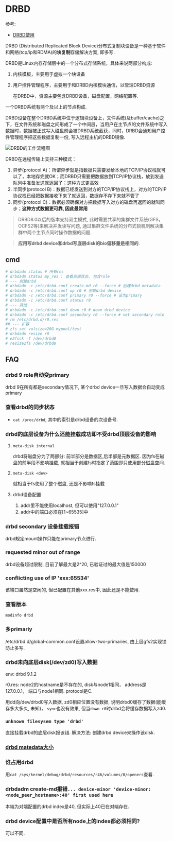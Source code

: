 # DRBD
参考:
- [DRBD使用](https://documentation.suse.com/zh-cn/sle-ha/11-SP4/html/SLE-ha-guide/cha-ha-drbd.html)

DRBD (Distributed Replicated Block Device)分布式复制块设备是一种基于软件和网络(tcp/ip和RDMA)的**块复制**存储解决方案, 即多写.

DRBD是Linux内存存储层中的一个分布式存储系统，具体来说两部分构成:
1. 内核模板，主要用于虚拟一个块设备
1. 用户控件管理程序，主要用于和DRBD内核模块通信，以管理DRBD资源

    在DRBD中，资源主要包含DRBD设备，磁盘配置，网络配置等.

一个DRBD系统有两个及以上的节点构成.

DRBD设备在整个DRBD系统中位于逻辑块设备上，文件系统(及buffer/cache)之下，在文件系统和磁盘之间形成了一个中间层，当用户在主节点的文件系统中写入数据时，数据被正式写入磁盘前会被DRBD系统截获，同时，DRBD会通知用户控件管理程序把这些数据复制一份, 写入远程主机的DRBD镜像.

![DRBD的工作流程图](http://s3.51cto.com/wyfs02/M00/25/7A/wKiom1NgbRPzAB4LAABNdBRd5XE362.gif)

DRBD在远程传输上支持三种模式：
1. 异步(protocol A)：所谓异步就是指数据只需要发给本地的TCP/IP协议栈就可以了，本地存完就OK；而DRBD只需要把数据放到TCP/IP协议栈，放到发送队列中准备发送就返回了；这种方式更高效
1. 半同步(protocol B)：数据已经发送到对方的TCP/IP协议栈上，对方的TCP/IP协议栈已经把数据接收下来了就返回，数据存不存下来就不管了
1. 同步(protocol C)：数据必须确保对方把数据写入对方的磁盘再返回的就叫同步；**这种方式数据更可靠, 因此最常用**

> DRBD8.0以后的版本支持双主模式, 此时需要共享的集群文件系统(GFS，OCFS2等)来解决并发读写问题, 通过集群文件系统的分布式锁机制解决集群中两个主节点同时操作数据的问题.

> **应用写drbd device和drbd写底层disk的bio偏移量是相同的**.

## cmd
```bash
# drbdadm status # 所有res
# drbdadm status my_res : 查看资源状态, 包含role
# --- 创建drbd
# drbdadm -c /etc/drbd.conf create-md r0 --force # 创建drbd metadata
# drbdadm -c /etc/drbd.conf up r0 # 创建drbd device
# drbdadm -c /etc/drbd.conf primary r0 --force # 设为primary
# drbdadm -c /etc/drbd.conf status r0
# --- 其他
# drbdadm -c /etc/drbd.conf down r0 # down drbd device
# drbdadm -c /etc/drbd.conf secondary r0 --force # set secondary role
# rm /etc/drbd.d/r0.res
## --- 扩容
# zfs set volsize=20G mypool/test
# drbdadm resize r0
# e2fsck -f /dev/drbd0
# resize2fs /dev/drbd0
```

## FAQ
### drbd 9 role自动变primary
drbd 9在所有都是secondary情况下, 某个drbd device一旦写入数据会自动变成primary
### 查看drbd的同步状态
- `cat /proc/drbd`, 其中的索引是drbd设备的次设备号.

### drbd的底层设备为什么还能挂载成功即不受drbd顶层设备的影响
1. `meta-disk internal`

    drbd将磁盘分为了两部分: 前半部分是数据区,后半部是元数据区. 因为fs在磁盘的前半段不影响挂载, 就相当于创建fs时指定了范围即只使用部分磁盘空间.
1. `meta-disk <dev>`

    就相当于fs使用了整个磁盘, 还是不影响fs挂载

1. drbd设备配置

    1. addr里不能使用localhost, 但可以使用"127.0.0.1"
    1. addr中的端口必须在[1~65535]中

### drbd secondary 设备挂载报错
drbd规定mount操作只能在primary节点进行.

### requested minor out of range
drbd设备超过限制, 目前了解最大是2^20, 已验证过的最大值是150000

### conflicting use of IP 'xxx:65534'
该端口虽然是空闲的, 但已配置在其他xxx.res中, 因此还是不能使用.

### 查看版本
`modinfo drbd`

### 多primariy
/etc/drbd.d/global-common.conf设置allow-two-primaries, 由上层gfs2实现锁防止多写.

### drbd未向底层disk(/dev/zd0)写入数据
env: drbd 9.1.2

r0.res: node2的hostname是不存在的, disk与node1相同， address是127.0.0.1， 端口与node1相同. protocol是C.

用dd向/dev/drbd0写入数据, zd0相应位置没有数据, 说明drbd0缓存了数据(能缓存多大多久, 未知)， `sync`也没有效果, 但当`down r0`时drbd会将缓存数据写入zd0.

### `unknown filesysem type 'drbd'`
直接挂载drbd的底层disk报该错. 解决方法: 创建drbd device来操作该disk.

### [drbd matedata大小](https://linbit.com/drbd-user-guide/drbd-guide-9_0-cn/#s-meta-data-size)

### 谁占用drbd
用`cat /sys/kernel/debug/drbd/resources/r46/volumes/0/openers`查看.

### drbdadm create-md报错`... device-minor 'device-minor:<node_peer_hostname>:40' first used here`
本端为对端配置的drbd index是40, 但实际上40已在对端存在.

### drbd device配置中是否所有node上的index都必须相同?
可以不同.